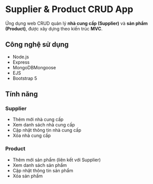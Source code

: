 # Supplier & Product CRUD App

Ứng dụng web CRUD quản lý **nhà cung cấp (Supplier)** và **sản phẩm (Product)**, được xây dựng theo kiến trúc **MVC**.

## Công nghệ sử dụng
- Node.js
- Express
- MongoDBMongoose
- EJS
- Bootstrap 5
## Tính năng

### Supplier
- Thêm mới nhà cung cấp
- Xem danh sách nhà cung cấp
- Cập nhật thông tin nhà cung cấp
- Xóa nhà cung cấp

### Product
- Thêm mới sản phẩm (liên kết với Supplier)
- Xem danh sách sản phẩm
- Cập nhật thông tin sản phẩm
- Xóa sản phẩm
